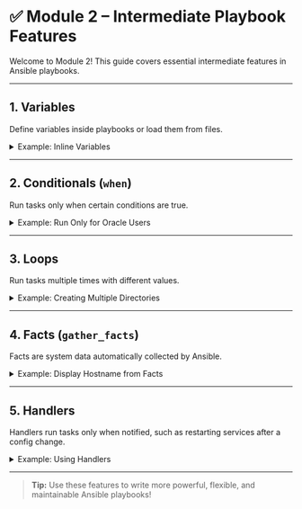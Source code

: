 # ✅ Module 2 – Intermediate Playbook Features

Welcome to Module 2! This guide covers essential intermediate features in Ansible playbooks.

---

## 1. Variables

Define variables inside playbooks or load them from files.

<details>
<summary>Example: Inline Variables</summary>

```yaml
- name: Demo with variables
    hosts: all
    vars:
        greeting: "Hello from Ansible"
    tasks:
        - name: Show greeting
            debug:
                msg: "{{ greeting }}"
```
</details>

---

## 2. Conditionals (`when`)

Run tasks only when certain conditions are true.

<details>
<summary>Example: Run Only for Oracle Users</summary>

```yaml
- name: Run only for oracle users
    hosts: all
    tasks:
        - name: Show current user
            shell: whoami
            register: user_out

        - name: Run only if oracle user
            debug:
                msg: "Hello Oracle"
            when: user_out.stdout == "oracle"
```
</details>

---

## 3. Loops

Run tasks multiple times with different values.

<details>
<summary>Example: Creating Multiple Directories</summary>

```yaml
- name: Loop demo
    hosts: all
    tasks:
        - name: Create multiple directories
            file:
                path: "/tmp/{{ item }}"
                state: directory
            loop:
                - dir1
                - dir2
                - dir3
```
</details>

---

## 4. Facts (`gather_facts`)

Facts are system data automatically collected by Ansible.

<details>
<summary>Example: Display Hostname from Facts</summary>

```yaml
- name: Display hostname from facts
    hosts: all
    gather_facts: yes
    tasks:
        - name: Show OS and hostname
            debug:
                msg: "You are on {{ ansible_hostname }} running {{ ansible_distribution }}"
```
</details>

---

## 5. Handlers

Handlers run tasks only when notified, such as restarting services after a config change.

<details>
<summary>Example: Using Handlers</summary>

```yaml
- name: Handlers demo
    hosts: all
    tasks:
        - name: Simulate config change
            copy:
                content: "dummy"
                dest: /tmp/test.conf
            notify: Restart Service

    handlers:
        - name: Restart Service
            shell: echo "Service restarted"
```
</details>

---

> **Tip:** Use these features to write more powerful, flexible, and maintainable Ansible playbooks!
